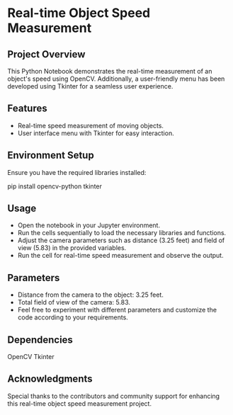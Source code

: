 # Real-time Object Speed Measurement

## Project Overview
This Python Notebook demonstrates the real-time measurement of an object's speed using OpenCV. Additionally, a user-friendly menu has been developed using Tkinter for a seamless user experience.

## Features
- Real-time speed measurement of moving objects.
- User interface menu with Tkinter for easy interaction.

## Environment Setup
Ensure you have the required libraries installed:

pip install opencv-python tkinter

## Usage
- Open the notebook in your Jupyter environment.
- Run the cells sequentially to load the necessary libraries and functions.
- Adjust the camera parameters such as distance (3.25 feet) and field of view (5.83) in the provided variables.
- Run the cell for real-time speed measurement and observe the output.

## Parameters
- Distance from the camera to the object: 3.25 feet.
- Total field of view of the camera: 5.83.
- Feel free to experiment with different parameters and customize the code according to your requirements.

## Dependencies
OpenCV
Tkinter

## Acknowledgments
Special thanks to the contributors and community support for enhancing this real-time object speed measurement project.
